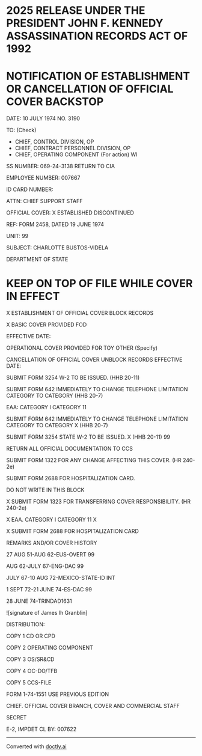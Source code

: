# 2025 RELEASE UNDER THE PRESIDENT JOHN F. KENNEDY ASSASSINATION RECORDS ACT OF 1992

# NOTIFICATION OF ESTABLISHMENT OR CANCELLATION OF OFFICIAL COVER BACKSTOP

DATE: 10 JULY 1974 NO. 3190

TO: (Check)

*   CHIEF, CONTROL DIVISION, OP
*   CHIEF, CONTRACT PERSONNEL DIVISION, OP
*   CHIEF, OPERATING COMPONENT (For action) WI

SS NUMBER: 069-24-3138 RETURN TO CIA

EMPLOYEE NUMBER: 007667

ID CARD NUMBER:

ATTN: CHIEF SUPPORT STAFF

OFFICIAL COVER: X ESTABLISHED DISCONTINUED

REF: FORM 2458, DATED 19 JUNE 1974

UNIT: 99

SUBJECT: CHARLOTTE BUSTOS-VIDELA

DEPARTMENT OF STATE

# KEEP ON TOP OF FILE WHILE COVER IN EFFECT

X ESTABLISHMENT OF OFFICIAL COVER BLOCK RECORDS

X BASIC COVER PROVIDED FOD

EFFECTIVE DATE:

OPERATIONAL COVER PROVIDED FOR TOY OTHER (Specify)

CANCELLATION OF OFFICIAL COVER UNBLOCK RECORDS
EFFECTIVE DATE:

SUBMIT FORM 3254 W-2 TO BE ISSUED. (HHB 20-11)

SUBMIT FORM 642 IMMEDIATELY TO CHANGE TELEPHONE LIMITATION CATEGORY TO CATEGORY
(HHB 20-7)

EAA: CATEGORY I CATEGORY 11

SUBMIT FORM 642 IMMEDIATELY TO CHANGE TELEPHONE LIMITATION CATEGORY TO CATEGORY
X (HHB 20-7)

SUBMIT FORM 3254 STATE W-2 TO BE ISSUED.
X (HHB 20-11) 99

RETURN ALL OFFICIAL DOCUMENTATION TO CCS

SUBMIT FORM 1322 FOR ANY CHANGE AFFECTING THIS COVER. (HR 240-2e)

SUBMIT FORM 2688 FOR HOSPITALIZATION CARD.

DO NOT WRITE IN THIS BLOCK

X SUBMIT FORM 1323 FOR TRANSFERRING COVER RESPONSIBILITY. (HR 240-2e)

X EAA. CATEGORY I CATEGORY 11 X

X SUBMIT FORM 2688 FOR HOSPITALIZATION CARD

REMARKS AND/OR COVER HISTORY

27 AUG 51-AUG 62-EUS-OVERT 99

AUG 62-JULY 67-ENG-DAC 99

JULY 67-10 AUG 72-MEXICO-STATE-ID INT

1 SEPT 72-21 JUNE 74-ES-DAC 99

28 JUNE 74-TRINDAD1631

![signature of James lh Granblin]

DISTRIBUTION:

COPY 1 CD OR CPD

COPY 2 OPERATING COMPONENT

COPY 3 OS/SR&CD

COPY 4 OC-DO/TFB

COPY 5 CCS-FILE

FORM 1-74-1551 USE PREVIOUS EDITION

CHIEF. OFFICIAL COVER BRANCH, COVER AND COMMERCIAL STAFF

SECRET

E-2, IMPDET CL BY: 007622


---
Converted with [doctly.ai](https://doctly.ai)